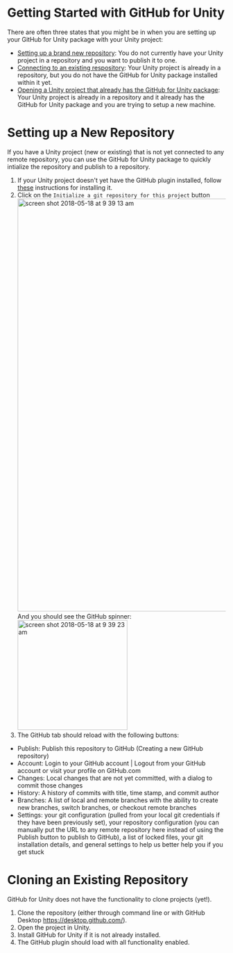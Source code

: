 # Getting Started with GitHub for Unity

There are often three states that you might be in when you are setting up your GitHub for Unity package with your Unity project:

- [Setting up a brand new repository](#setting-up-a-new-repository): You do not currently have your Unity project in a repository and you want to publish it to one.
- [Connecting to an existing respository](#connecting-to-an-existing-repository): Your Unity project is already in a repository, but you do not have the GitHub for Unity package installed within it yet.
- [Opening a Unity project that already has the GitHub for Unity package](#connecting-to-an-existing-repository-that-already-has-the-github-for-unity-package): Your Unity project is already in a repository and it already has the GitHub for Unity package and you are trying to setup a new machine.

# Setting up a New Repository

If you have a Unity project (new or existing) that is not yet connected to any remote repository, you can use the GitHub for Unity package to quickly intialize the repository and publish to a repository.

1. If your Unity project doesn't yet have the GitHub plugin installed, follow [these](https://github.com/github-for-unity/Unity/blob/master/docs/using/how-to-install-and-update.md) instructions for installing it.
2. Click on the `Initialize a git repository for this project` button
   <img width="950" alt="screen shot 2018-05-18 at 9 39 13 am" src="https://user-images.githubusercontent.com/1314285/40246918-6d8c9156-5a7f-11e8-8087-6ffad9194969.png">  
   And you should see the GitHub spinner:
   <img width="253" alt="screen shot 2018-05-18 at 9 39 23 am" src="https://user-images.githubusercontent.com/1314285/40246956-906cca56-5a7f-11e8-8f93-9484d2519359.png">
3. The GitHub tab should reload with the following buttons:

- Publish: Publish this repository to GitHub (Creating a new GitHub repository)
- Account: Login to your GitHub account | Logout from your GitHub account or visit your profile on GitHub.com
- Changes: Local changes that are not yet committed, with a dialog to commit those changes
- History: A history of commits with title, time stamp, and commit author
- Branches: A list of local and remote branches with the ability to create new branches, switch branches, or checkout remote branches
- Settings: your git configuration (pulled from your local git credentials if they have been previously set), your repository configuration (you can manually put the URL to any remote repository here instead of using the Publish button to publish to GitHub), a list of locked files, your git installation details, and general settings to help us better help you if you get stuck

# Cloning an Existing Repository

GitHub for Unity does not have the functionality to clone projects (yet!).

1. Clone the repository (either through command line or with GitHub Desktop https://desktop.github.com/).
2. Open the project in Unity.
3. Install GitHub for Unity if it is not already installed.
4. The GitHub plugin should load with all functionality enabled.
